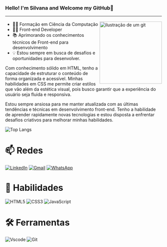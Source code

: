 ### Hello! I'm Silvana and Welcome my GitHub👋 <hr>

<img src="https://myoctocat.com/assets/images/base-octocat.svg" alt="ilustração de um git" min-width="200px" max-width="200px" width="200px" align="right">


- 👩‍🎓 Formação em Ciência da Computação                                                      
- 👩‍💻 Front-end Developer
- 📚 Aprimorando os conhecimentos técnicos de Front-end para desenvolvimento
- 💡 Estou sempre em busca de desafios e oportunidades para desenvolver. <br>

<p align="left"> 
Com conhecimento sólido em HTML, tenho a capacidade de estruturar o conteúdo de forma organizada e acessível. Minhas habilidades em CSS me permite criar estilos que vão além da estética visual, pois busco garantir que a experiência do usuário seja fluida e responsiva. <br>

Estou sempre ansiosa para me manter atualizada com as últimas tendências e técnicas em desenvolvimento front-end. Tenho a habilidade de aprender rapidamente novas tecnologias e estou disposta a enfrentar desafios criativos para melhorar minhas habilidades.




  
![Top Langs](https://github-readme-stats-git-masterrstaa-rickstaa.vercel.app/api/top-langs/?username=silvanavaz13&bg_color=000&border_color=30A3DC&title_color=E94D5F&text_color=FFF)

# 📫 Redes

[![LinkedIn](https://img.shields.io/badge/LinkedIn-0077B5?style=for-the-badge&logo=linkedin&logoColor=white)](https://www.linkedin.com/in/silvana-vaz-osorio/)
[![Gmail](https://img.shields.io/badge/Gmail-333333?style=for-the-badge&logo=gmail&logoColor=red)](mailto:svazosorio@gmail.com)
[![WhatsApp](https://img.shields.io/badge/WhatsApp-25D366?style=for-the-badge&logo=whatsapp&logoColor=white)](https://wa.me/55+11+98257-4607)



# 📌 Habilidades

![HTML5](https://img.shields.io/badge/HTML5-E34F26?style=for-the-badge&logo=html5&logoColor=white)
![CSS3](https://img.shields.io/badge/CSS3-1572B6?style=for-the-badge&logo=css3&logoColor=white)
![JavaScript](https://img.shields.io/badge/JavaScript-F7DF1E?style=for-the-badge&logo=javascript&logoColor=black)

# 🛠 Ferramentas 

![Vscode](https://img.shields.io/badge/Vscode-007ACC?style=for-the-badge&logo=visual-studio-code&logoColor=white)
![Git](https://img.shields.io/badge/GIT-E44C30?style=for-the-badge&logo=git&logoColor=white)


